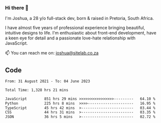 ### Hi there 👋

I'm Joshua, a 28 y/o full-stack dev, born & raised in Pretoria, South Africa. 

I have almost five years of professional experience bringing beautiful, intuitive designs to life. I'm enthusiastic about front-end development, have a keen eye for detail and a passionate love-hate relationship with JavaScript.

📫 You can reach me on: joshua@sitelab.co.za

## **Code**

<!--START_SECTION:waka-->

```txt
From: 31 August 2021 - To: 04 June 2023

Total Time: 1,328 hrs 21 mins

JavaScript        851 hrs 29 mins >>>>>>>>>>>>>>>>---------   64.10 %
Python            225 hrs 8 mins  >>>>---------------------   16.95 %
TypeScript        45 hrs 42 mins  >------------------------   03.44 %
CSS               44 hrs 31 mins  >------------------------   03.35 %
JSON              36 hrs 5 mins   >------------------------   02.72 %
```

<!--END_SECTION:waka-->
